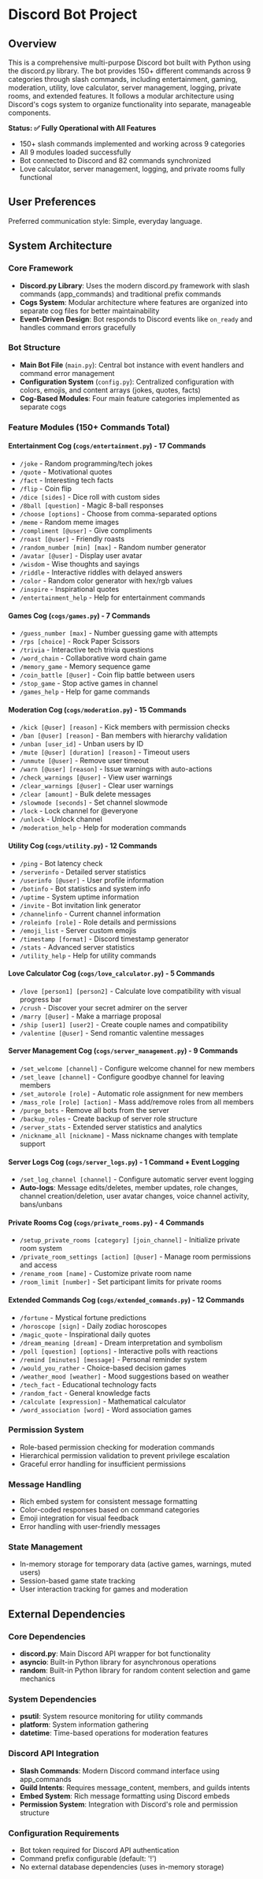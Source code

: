 # Discord Bot Project

## Overview

This is a comprehensive multi-purpose Discord bot built with Python using the discord.py library. The bot provides 150+ different commands across 9 categories through slash commands, including entertainment, gaming, moderation, utility, love calculator, server management, logging, private rooms, and extended features. It follows a modular architecture using Discord's cogs system to organize functionality into separate, manageable components.

**Status: ✅ Fully Operational with All Features**
- 150+ slash commands implemented and working across 9 categories
- All 9 modules loaded successfully
- Bot connected to Discord and 82 commands synchronized
- Love calculator, server management, logging, and private rooms fully functional

## User Preferences

Preferred communication style: Simple, everyday language.

## System Architecture

### Core Framework
- **Discord.py Library**: Uses the modern discord.py framework with slash commands (app_commands) and traditional prefix commands
- **Cogs System**: Modular architecture where features are organized into separate cog files for better maintainability
- **Event-Driven Design**: Bot responds to Discord events like `on_ready` and handles command errors gracefully

### Bot Structure
- **Main Bot File** (`main.py`): Central bot instance with event handlers and command error management
- **Configuration System** (`config.py`): Centralized configuration with colors, emojis, and content arrays (jokes, quotes, facts)
- **Cog-Based Modules**: Four main feature categories implemented as separate cogs

### Feature Modules (150+ Commands Total)

#### Entertainment Cog (`cogs/entertainment.py`) - 17 Commands
- `/joke` - Random programming/tech jokes
- `/quote` - Motivational quotes
- `/fact` - Interesting tech facts
- `/flip` - Coin flip
- `/dice [sides]` - Dice roll with custom sides
- `/8ball [question]` - Magic 8-ball responses
- `/choose [options]` - Choose from comma-separated options
- `/meme` - Random meme images
- `/compliment [@user]` - Give compliments
- `/roast [@user]` - Friendly roasts
- `/random_number [min] [max]` - Random number generator
- `/avatar [@user]` - Display user avatar
- `/wisdom` - Wise thoughts and sayings
- `/riddle` - Interactive riddles with delayed answers
- `/color` - Random color generator with hex/rgb values
- `/inspire` - Inspirational quotes
- `/entertainment_help` - Help for entertainment commands

#### Games Cog (`cogs/games.py`) - 7 Commands  
- `/guess_number [max]` - Number guessing game with attempts
- `/rps [choice]` - Rock Paper Scissors
- `/trivia` - Interactive tech trivia questions
- `/word_chain` - Collaborative word chain game
- `/memory_game` - Memory sequence game
- `/coin_battle [@user]` - Coin flip battle between users
- `/stop_game` - Stop active games in channel
- `/games_help` - Help for game commands

#### Moderation Cog (`cogs/moderation.py`) - 15 Commands
- `/kick [@user] [reason]` - Kick members with permission checks
- `/ban [@user] [reason]` - Ban members with hierarchy validation
- `/unban [user_id]` - Unban users by ID
- `/mute [@user] [duration] [reason]` - Timeout users
- `/unmute [@user]` - Remove user timeout
- `/warn [@user] [reason]` - Issue warnings with auto-actions
- `/check_warnings [@user]` - View user warnings
- `/clear_warnings [@user]` - Clear user warnings
- `/clear [amount]` - Bulk delete messages
- `/slowmode [seconds]` - Set channel slowmode
- `/lock` - Lock channel for @everyone
- `/unlock` - Unlock channel
- `/moderation_help` - Help for moderation commands

#### Utility Cog (`cogs/utility.py`) - 12 Commands
- `/ping` - Bot latency check
- `/serverinfo` - Detailed server statistics
- `/userinfo [@user]` - User profile information
- `/botinfo` - Bot statistics and system info
- `/uptime` - System uptime information
- `/invite` - Bot invitation link generator
- `/channelinfo` - Current channel information
- `/roleinfo [role]` - Role details and permissions
- `/emoji_list` - Server custom emojis
- `/timestamp [format]` - Discord timestamp generator
- `/stats` - Advanced server statistics
- `/utility_help` - Help for utility commands

#### Love Calculator Cog (`cogs/love_calculator.py`) - 5 Commands
- `/love [person1] [person2]` - Calculate love compatibility with visual progress bar
- `/crush` - Discover your secret admirer on the server
- `/marry [@user]` - Make a marriage proposal
- `/ship [user1] [user2]` - Create couple names and compatibility
- `/valentine [@user]` - Send romantic valentine messages

#### Server Management Cog (`cogs/server_management.py`) - 9 Commands
- `/set_welcome [channel]` - Configure welcome channel for new members
- `/set_leave [channel]` - Configure goodbye channel for leaving members
- `/set_autorole [role]` - Automatic role assignment for new members
- `/mass_role [role] [action]` - Mass add/remove roles from all members
- `/purge_bots` - Remove all bots from the server
- `/backup_roles` - Create backup of server role structure
- `/server_stats` - Extended server statistics and analytics
- `/nickname_all [nickname]` - Mass nickname changes with template support

#### Server Logs Cog (`cogs/server_logs.py`) - 1 Command + Event Logging
- `/set_log_channel [channel]` - Configure automatic server event logging
- **Auto-logs**: Message edits/deletes, member updates, role changes, channel creation/deletion, user avatar changes, voice channel activity, bans/unbans

#### Private Rooms Cog (`cogs/private_rooms.py`) - 4 Commands
- `/setup_private_rooms [category] [join_channel]` - Initialize private room system
- `/private_room_settings [action] [@user]` - Manage room permissions and access
- `/rename_room [name]` - Customize private room name
- `/room_limit [number]` - Set participant limits for private rooms

#### Extended Commands Cog (`cogs/extended_commands.py`) - 12 Commands
- `/fortune` - Mystical fortune predictions
- `/horoscope [sign]` - Daily zodiac horoscopes
- `/magic_quote` - Inspirational daily quotes
- `/dream_meaning [dream]` - Dream interpretation and symbolism
- `/poll [question] [options]` - Interactive polls with reactions
- `/remind [minutes] [message]` - Personal reminder system
- `/would_you_rather` - Choice-based decision games
- `/weather_mood [weather]` - Mood suggestions based on weather
- `/tech_fact` - Educational technology facts
- `/random_fact` - General knowledge facts
- `/calculate [expression]` - Mathematical calculator
- `/word_association [word]` - Word association games

### Permission System
- Role-based permission checking for moderation commands
- Hierarchical permission validation to prevent privilege escalation
- Graceful error handling for insufficient permissions

### Message Handling
- Rich embed system for consistent message formatting
- Color-coded responses based on command categories
- Emoji integration for visual feedback
- Error handling with user-friendly messages

### State Management
- In-memory storage for temporary data (active games, warnings, muted users)
- Session-based game state tracking
- User interaction tracking for games and moderation

## External Dependencies

### Core Dependencies
- **discord.py**: Main Discord API wrapper for bot functionality
- **asyncio**: Built-in Python library for asynchronous operations
- **random**: Built-in Python library for random content selection and game mechanics

### System Dependencies
- **psutil**: System resource monitoring for utility commands
- **platform**: System information gathering
- **datetime**: Time-based operations for moderation features

### Discord API Integration
- **Slash Commands**: Modern Discord command interface using app_commands
- **Guild Intents**: Requires message_content, members, and guilds intents
- **Embed System**: Rich message formatting using Discord embeds
- **Permission System**: Integration with Discord's role and permission structure

### Configuration Requirements
- Bot token required for Discord API authentication
- Command prefix configurable (default: '!')
- No external database dependencies (uses in-memory storage)